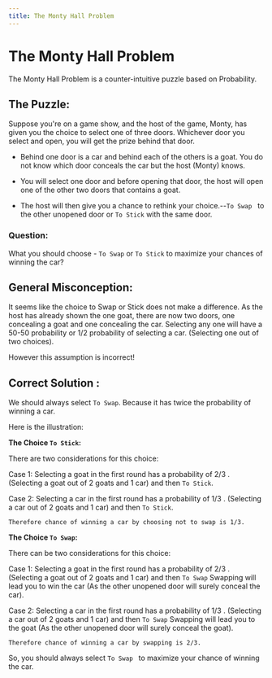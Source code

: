 ```yaml
---
title: The Monty Hall Problem
---
```



# The Monty Hall Problem

The Monty Hall Problem is a counter-intuitive puzzle based on Probability.

## The Puzzle:

Suppose you're on a game show, and the host of the game, Monty, has given you the choice to select one of three doors. Whichever door you select and open, you will get the prize behind that door.
 
* Behind one door is a car and behind each of the others is a goat. You do not know which door conceals the car but the host (Monty) knows.
 
* You will select one door and before opening that door, the host will open one of the other two doors that contains a goat.

* The host will then give you a chance to rethink your choice.--`To Swap ` to the other unopened door or `To Stick` with the same door.


### Question:

What you should choose - `To Swap` or  `To Stick` to maximize your chances of winning the car?

 
## General Misconception:

It seems like the choice to Swap or Stick does not make a difference. As the host has already shown the one goat, there are now two doors, one concealing a goat and one concealing the car. Selecting any one will have a 50-50 probability or 1/2 probability of selecting a car. (Selecting one out of two choices).

However this assumption is incorrect!

## Correct Solution :

We should always select `To Swap`. Because it has twice the probability of winning a car.

Here is the illustration:

**The Choice `To Stick`:**

There are two considerations for this choice:

Case 1: Selecting a goat in the first round has a probability of 2/3 . (Selecting a goat out of 2 goats and 1 car) and then `To Stick`. 

Case 2: Selecting a car in the first round has a probability of 1/3 . (Selecting a car out of 2 goats and 1 car) and then `To Stick`. 

```Therefore chance of winning a car by choosing not to swap is 1/3.```

**The Choice `To Swap`:**

There can be two considerations for this choice:

Case 1: Selecting a goat in the first round has a probability of 2/3 . (Selecting a goat out of 2 goats and 1 car) and then `To Swap`
Swapping will lead you to win the car (As the other unopened door will surely conceal the car).

Case 2: Selecting a car in the first round has a probability of 1/3 . (Selecting a car out of 2 goats and 1 car) and then `To Swap` 
Swapping will lead you to the goat (As the other unopened door will surely conceal the goat).

```Therefore chance of winning a car by swapping is 2/3.```

So, you should always select `To Swap ` to maximize your chance of winning the car.

  

